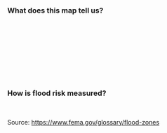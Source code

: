 ### What does this map tell us?
# <br>
<!--# <span style="font-size:18px;">Dos Pueblos Senior High is within a Moderate to Low flooding risk zone.</span>-->
# <br>

### How is flood risk measured?
 <br>
<!--<span style="font-size:18px;">High flood hazard areas are labeled as Special Flood Hazard Areas (SFHA) on FEMA maps and are measured as having a 1-percent annual chance of flood, which are also referred to as the base flood or 100-year flood. Moderate flood hazard areas are areas between the limits of the base flood and the 0.2-percent-annual-chance (or 500-year) flood. Low flood hazard areas have minimal flood hazard with areas outside the SFHA and are higher in elevation when compared to 0.2-percent-annual-chance flood areas. Additionally, undetermined zoning categories refer to areas on the FEMA maps where there are possible but undetermined, flood hazards or unstudied areas. All areas in the United States are considered to have some level of risk.</span>-->

Source: https://www.fema.gov/glossary/flood-zones 
